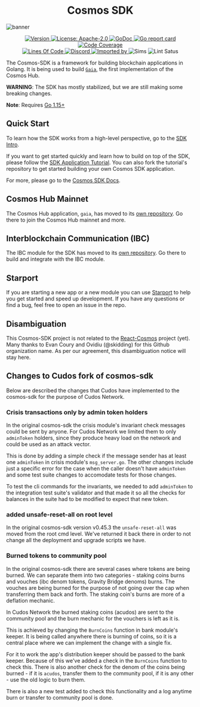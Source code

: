 <!--
parent:
  order: false
-->

<div align="center">
  <h1> Cosmos SDK </h1>
</div>

![banner](docs/cosmos-sdk-image.jpg)

<div align="center">
  <a href="https://github.com/cosmos/cosmos-sdk/releases/latest">
    <img alt="Version" src="https://img.shields.io/github/tag/cosmos/cosmos-sdk.svg" />
  </a>
  <a href="https://github.com/cosmos/cosmos-sdk/blob/master/LICENSE">
    <img alt="License: Apache-2.0" src="https://img.shields.io/github/license/cosmos/cosmos-sdk.svg" />
  </a>
  <a href="https://pkg.go.dev/github.com/cosmos/cosmos-sdk?tab=doc">
    <img alt="GoDoc" src="https://godoc.org/github.com/cosmos/cosmos-sdk?status.svg" />
  </a>
  <a href="https://goreportcard.com/report/github.com/cosmos/cosmos-sdk">
    <img alt="Go report card" src="https://goreportcard.com/badge/github.com/cosmos/cosmos-sdk" />
  </a>
  <a href="https://codecov.io/gh/cosmos/cosmos-sdk">
    <img alt="Code Coverage" src="https://codecov.io/gh/cosmos/cosmos-sdk/branch/master/graph/badge.svg" />
  </a>
</div>
<div align="center">
  <a href="https://github.com/cosmos/cosmos-sdk">
    <img alt="Lines Of Code" src="https://tokei.rs/b1/github/cosmos/cosmos-sdk" />
  </a>
  <a href="https://discord.gg/AzefAFd">
    <img alt="Discord" src="https://img.shields.io/discord/669268347736686612.svg" />
  </a>
  <a href="https://sourcegraph.com/github.com/cosmos/cosmos-sdk?badge">
    <img alt="Imported by" src="https://sourcegraph.com/github.com/cosmos/cosmos-sdk/-/badge.svg" />
  </a>
    <img alt="Sims" src="https://github.com/cosmos/cosmos-sdk/workflows/Sims/badge.svg" />
    <img alt="Lint Satus" src="https://github.com/cosmos/cosmos-sdk/workflows/Lint/badge.svg" />
</div>

The Cosmos-SDK is a framework for building blockchain applications in Golang.
It is being used to build [`Gaia`](https://github.com/cosmos/gaia), the first implementation of the Cosmos Hub.

**WARNING**: The SDK has mostly stabilized, but we are still making some
breaking changes.

**Note**: Requires [Go 1.15+](https://golang.org/dl/)

## Quick Start

To learn how the SDK works from a high-level perspective, go to the [SDK Intro](./docs/intro/overview.md).

If you want to get started quickly and learn how to build on top of the SDK, please follow the [SDK Application Tutorial](https://tutorials.cosmos.network/nameservice/tutorial/00-intro.html). You can also fork the tutorial's repository to get started building your own Cosmos SDK application.

For more, please go to the [Cosmos SDK Docs](./docs/).

## Cosmos Hub Mainnet

The Cosmos Hub application, `gaia`, has moved to its [own repository](https://github.com/cosmos/gaia). Go there to join the Cosmos Hub mainnet and more.

## Interblockchain Communication (IBC)

The IBC module for the SDK has moved to its [own repository](https://github.com/cosmos/ibc-go). Go there to build and integrate with the IBC module.

## Starport

If you are starting a new app or a new module you can use [Starport](https://github.com/tendermint/starport) to help you get started and speed up development. If you have any questions or find a bug, feel free to open an issue in the repo.

## Disambiguation

This Cosmos-SDK project is not related to the [React-Cosmos](https://github.com/react-cosmos/react-cosmos) project (yet). Many thanks to Evan Coury and Ovidiu (@skidding) for this Github organization name. As per our agreement, this disambiguation notice will stay here.

## Changes to Cudos fork of cosmos-sdk

Below are described the changes that Cudos have implemented to the cosmos-sdk for the purpose of Cudos Network.


### Crisis transactions only by admin token holders

In the original cosmos-sdk the crisis module's invariant check messages could be sent by anyone. For Cudos Network we limited them to only `adminToken` holders, since they produce heavy load on the network and could be used as an attack vector.

This is done by adding a simple check if the message sender has at least one `adminToken` in crisis module's `msg_server.go`. The other changes include just a specific error for the case when the caller doesn't have `adminToken` and some test suite changes to accomodate tests for those changes.

To test the cli commands for the invariants, we needed to add `adminToken` to the integration test suite's validator and that made it so all the checks for balances in the suite had to be modified to expect that new token.

### added unsafe-reset-all on root level

In the original cosmos-sdk version v0.45.3 the `unsafe-reset-all` was moved from the root cmd level. We've returned it back there in order to not change all the deployment and upgrade scripts we have.

### Burned tokens to community pool

In the original cosmos-sdk there are several cases where tokens are being burned. We can separate them into two categories - staking coins burns and vouches (ibc denom tokens, Gravity Bridge denoms) burns. The vouches are being burned for the purpose of not going over the cap when transferring them back and forth. The staking coin's burns are more of a deflation mechanic.

In Cudos Network the burned staking coins (acudos) are sent to the community pool and the burn mechanic for the vouchers is left as it is.

This is achieved by changing the `BurnCoins` function in bank module's keeper. It is being called anywhere there is burning of coins, so it is a central place where we can implement the change with a single fix. 

For it to work the app's distribution keeper should be passed to the bank keeper. Because of this we've added a check in the `BurnCoins` function to check this. There is also another check for the denom of the coins being burned - if it is `acudos`, transfer them to the community pool, if it is any other - use the old logic to burn them.

There is also a new test added to check this functionality and a log anytime burn or transfer to community pool is done.
